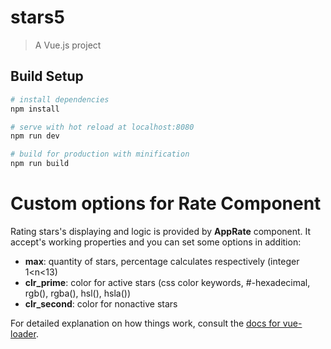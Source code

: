 # stars5

> A Vue.js project

## Build Setup

``` bash
# install dependencies
npm install

# serve with hot reload at localhost:8080
npm run dev

# build for production with minification
npm run build
```

 # Custom options for Rate Component
 Rating stars's displaying and logic is provided by **AppRate** component.
 It accept's working properties and you can set some options in addition:
 * **max**: quantity of stars, percentage calculates respectively (integer 1<n<13)
 * **clr_prime**: color for active stars (css color keywords, #-hexadecimal, rgb(), rgba(), hsl(), hsla())
 * **clr_second**: color for nonactive stars

For detailed explanation on how things work, consult the [docs for vue-loader](http://vuejs.github.io/vue-loader).
